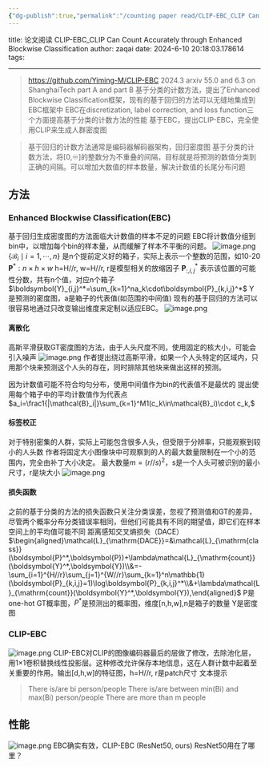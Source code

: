 ```yaml
---
{"dg-publish":true,"permalink":"/counting paper read/CLIP-EBC_CLIP Can Count Accurately through Enhanced Blockwise Classification/"}
---
```



title: 论文阅读 CLIP-EBC_CLIP Can Count Accurately through Enhanced Blockwise Classification
author: zaqai
date: 2024-6-10 20:18:03.178614
tags: 

---


> https://github.com/Yiming-M/CLIP-EBC
> 2024.3 arxiv
> 55.0 and 6.3 on ShanghaiTech part A and part B
> 基于分类的计数方法，提出了Enhanced Blockwise Classification框架，现有的基于回归的方法可以无缝地集成到EBC框架中
> EBC在discretization, label correction, and loss function三个方面提高基于分类的计数方法的性能
> 基于EBC，提出CLIP-EBC，完全使用CLIP来生成人群密度图

> 基于回归的计数方法通常是编码器解码器架构，回归密度图
> 基于分类的计数方法，将[0,♾️]的整数分为不重叠的间隔，目标就是将预测的数值分类到正确的间隔。可以增加大数值的样本数量，解决计数值的长尾分布问题


## 方法

### Enhanced Blockwise Classification(EBC)
基于回归生成密度图的方法面临大计数值的样本不足的问题
EBC将计数值分组到bin中，以增加每个bin的样本量，从而缓解了样本不平衡的问题。
![image.png](https://oss.zaqai.com/img/202404161627519.png)
$\{\mathcal{B}_i\mid i=1,\cdots,n\}$  是n个提前定义好的箱子，实际上表示一个整数的范围，如10-20
$\boldsymbol{P}^*:n\times{h}\times{w}$  h=H//r, w=H//r, r是模型相关的放缩因子
$\boldsymbol{P}_{:,i,j}^*$  表示该位置的可能性分数，共有n个值，对应n个箱子
$\boldsymbol{Y}_{i,j}^*=\sum_{k=1}^na_k\cdot\boldsymbol{P}_{k,i,j}^*$  Y是预测的密度图，a是箱子的代表值(如范围的中间值)
现有的基于回归的方法可以很容易地通过只改变输出维度来定制以适应EBC。
![image.png](https://oss.zaqai.com/img/202404161655302.png)

#### 离散化

高斯平滑获取GT密度图的方法，由于人头尺度不同，使用固定的核大小，可能会引入噪声
![image.png](https://oss.zaqai.com/img/202404161706990.png)
作者提出绕过高斯平滑，如果一个人头特定的区域内，只用那个块来预测这个人头的存在，同时排除其他块来做出这样的预测。

因为计数值可能不符合均匀分布，使用中间值作为bin的代表值不是最优的
提出使用每个箱子中的平均计数值作为代表点
$a_i=\frac1{|\mathcal{B}_i|}\sum_{k=1}^M1(c_k\in\mathcal{B}_i)\cdot c_k,$

#### 标签校正
对于特别密集的人群，实际上可能包含很多人头，但受限于分辨率，只能观察到较小的人头数
作者将固定大小图像块中可观察到的人的最大数量限制在一个小的范围内，完全由补丁大小决定。
最大数量$m=(r//s)^2$，s是一个人头可被识别的最小尺寸，r是块大小
![image.png](https://oss.zaqai.com/img/202404162235888.png)

#### 损失函数

之前的基于分类的方法的损失函数只关注分类误差，忽视了预测值和GT的差异，尽管两个概率分布分类错误率相同，但他们可能具有不同的期望值，即它们在样本空间上的平均值可能不同
距离感知交叉熵损失（DACE）
$\begin{aligned}\mathcal{L}_{\mathrm{DACE}}=&\mathcal{L}_{\mathrm{class}}(\boldsymbol{P}^*,\boldsymbol{P})+\lambda\mathcal{L}_{\mathrm{count}}(\boldsymbol{Y}^*,\boldsymbol{Y})\\&=-\sum_{i=1}^{H//r}\sum_{j=1}^{W//r}\sum_{k=1}^n\mathbb{1}(\boldsymbol{P}_{k,i,j}=1)\log\boldsymbol{P}_{k,i,j}^*\\&+\lambda\mathcal{L}_{\mathrm{count}}(\boldsymbol{Y}^*,\boldsymbol{Y}),\end{aligned}$
P是one-hot GT概率图，$P^*$是预测出的概率图，维度[n,h,w],n是箱子的数量
Y是密度图

### CLIP-EBC

![image.png](https://oss.zaqai.com/img/202404161627519.png)
CLIP-EBC对CLIP的图像编码器最后的层做了修改，去除池化层，用1×1卷积替换线性投影层。这种修改允许保存本地信息，这在人群计数中起着至关重要的作用。输出[d,h,w]的特征图，h=H//r, r是patch尺寸
文本提示
> There is/are bi person/people
> There is/are between min(Bi) and max(Bi) person/people
> There are more than m people


## 性能
![image.png](https://oss.zaqai.com/img/202404162329604.png)
EBC确实有效，CLIP-EBC (ResNet50, ours)  ResNet50用在了哪里？